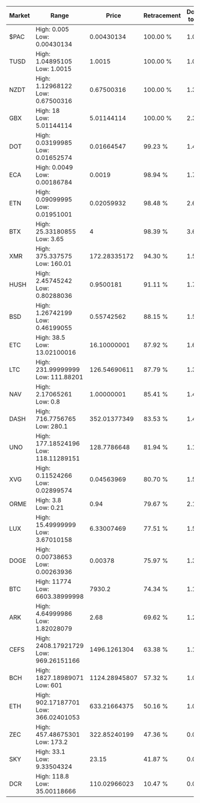 | Market | Range | Price| Retracement | Doubles to 50% |
| --- | --- | --- | --- | --- |
| $PAC | High: 0.005<br />Low: 0.00430134 | 0.00430134 | 100.00 % | 1.08 |
| TUSD | High: 1.04895105<br />Low: 1.0015 | 1.0015 | 100.00 % | 1.02 |
| NZDT | High: 1.12968122<br />Low: 0.67500316 | 0.67500316 | 100.00 % | 1.34 |
| GBX | High: 18<br />Low: 5.01144114 | 5.01144114 | 100.00 % | 2.30 |
| DOT | High: 0.03199985<br />Low: 0.01652574 | 0.01664547 | 99.23 % | 1.46 |
| ECA | High: 0.0049<br />Low: 0.00186784 | 0.0019 | 98.94 % | 1.78 |
| ETN | High: 0.09099995<br />Low: 0.01951001 | 0.02059932 | 98.48 % | 2.68 |
| BTX | High: 25.33180855<br />Low: 3.65 | 4 | 98.39 % | 3.62 |
| XMR | High: 375.337575<br />Low: 160.01 | 172.28335172 | 94.30 % | 1.55 |
| HUSH | High: 2.45745242<br />Low: 0.80288036 | 0.9500181 | 91.11 % | 1.72 |
| BSD | High: 1.26742199<br />Low: 0.46199055 | 0.55742562 | 88.15 % | 1.55 |
| ETC | High: 38.5<br />Low: 13.02100016 | 16.10000001 | 87.92 % | 1.60 |
| LTC | High: 231.99999999<br />Low: 111.88201 | 126.54690611 | 87.79 % | 1.36 |
| NAV | High: 2.17065261<br />Low: 0.8 | 1.00000001 | 85.41 % | 1.49 |
| DASH | High: 716.7756765<br />Low: 280.1 | 352.01377349 | 83.53 % | 1.42 |
| UNO | High: 177.18524196<br />Low: 118.11289151 | 128.7786648 | 81.94 % | 1.15 |
| XVG | High: 0.11524266<br />Low: 0.02899574 | 0.04563969 | 80.70 % | 1.58 |
| ORME | High: 3.8<br />Low: 0.21 | 0.94 | 79.67 % | 2.13 |
| LUX | High: 15.49999999<br />Low: 3.67010158 | 6.33007469 | 77.51 % | 1.51 |
| DOGE | High: 0.00738653<br />Low: 0.00263936 | 0.00378 | 75.97 % | 1.33 |
| BTC | High: 11774<br />Low: 6603.38999998 | 7930.2 | 74.34 % | 1.16 |
| ARK | High: 4.64999986<br />Low: 1.82028079 | 2.68 | 69.62 % | 1.21 |
| CEFS | High: 2408.17921729<br />Low: 969.26151166 | 1496.1261304 | 63.38 % | 1.13 |
| BCH | High: 1827.18989071<br />Low: 601 | 1124.28945807 | 57.32 % | 1.08 |
| ETH | High: 902.17187701<br />Low: 366.02401053 | 633.21664375 | 50.16 % | 1.00 |
| ZEC | High: 457.48675301<br />Low: 173.2 | 322.85240199 | 47.36 % | 0.00 |
| SKY | High: 33.1<br />Low: 9.33504324 | 23.15 | 41.87 % | 0.00 |
| DCR | High: 118.8<br />Low: 35.00118666 | 110.02966023 | 10.47 % | 0.00 |
